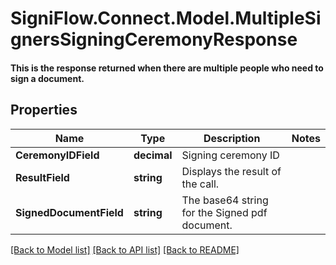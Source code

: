 # SigniFlow.Connect.Model.MultipleSignersSigningCeremonyResponse
#### This is the response returned when there are multiple people who need to sign a document.

## Properties

Name | Type | Description | Notes
------------ | ------------- | ------------- | -------------
**CeremonyIDField** | **decimal** | Signing ceremony ID | 
**ResultField** | **string** | Displays the result of the call. | 
**SignedDocumentField** | **string** | The base64 string for the Signed pdf document. | 

[[Back to Model list]](../README.md#documentation-for-models) [[Back to API list]](../README.md#documentation-for-api-endpoints) [[Back to README]](../README.md)

